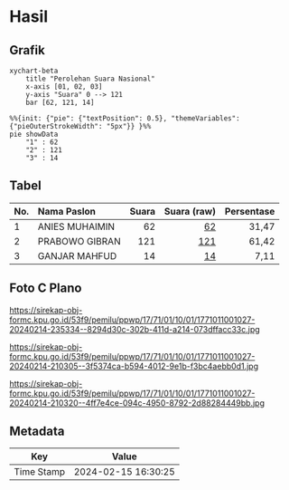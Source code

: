 # Hasil

## Grafik

```mermaid
xychart-beta
    title "Perolehan Suara Nasional"
    x-axis [01, 02, 03]
    y-axis "Suara" 0 --> 121
    bar [62, 121, 14]
```

```mermaid
%%{init: {"pie": {"textPosition": 0.5}, "themeVariables": {"pieOuterStrokeWidth": "5px"}} }%%
pie showData
    "1" : 62
    "2" : 121
    "3" : 14
```

## Tabel

| No. | Nama Paslon    | Suara | Suara (raw) | Persentase |
|:--- |:-------------- | -----:| -----------:| ----------:|
| 1   | ANIES MUHAIMIN | 62    | [62][p-1]   | 31,47      |
| 2   | PRABOWO GIBRAN | 121   | [121][p-2]  | 61,42      |
| 3   | GANJAR MAHFUD  | 14    | [14][p-3]   | 7,11       |


[p-1]: https://github.com/gigit-pemilu/pemilu-2024/blob/main/pilpres/hitung-suara/sub/17-bengkulu/sub/71-kota-bengkulu/sub/01-selebar/sub/1001-pagar-dewa/sub/027-tps/sub/paslon-1.txt
[p-2]: https://github.com/gigit-pemilu/pemilu-2024/blob/main/pilpres/hitung-suara/sub/17-bengkulu/sub/71-kota-bengkulu/sub/01-selebar/sub/1001-pagar-dewa/sub/027-tps/sub/paslon-2.txt
[p-3]: https://github.com/gigit-pemilu/pemilu-2024/blob/main/pilpres/hitung-suara/sub/17-bengkulu/sub/71-kota-bengkulu/sub/01-selebar/sub/1001-pagar-dewa/sub/027-tps/sub/paslon-3.txt

## Foto C Plano

https://sirekap-obj-formc.kpu.go.id/53f9/pemilu/ppwp/17/71/01/10/01/1771011001027-20240214-235334--8294d30c-302b-411d-a214-073dffacc33c.jpg

https://sirekap-obj-formc.kpu.go.id/53f9/pemilu/ppwp/17/71/01/10/01/1771011001027-20240214-210305--3f5374ca-b594-4012-9e1b-f3bc4aebb0d1.jpg

https://sirekap-obj-formc.kpu.go.id/53f9/pemilu/ppwp/17/71/01/10/01/1771011001027-20240214-210320--4ff7e4ce-094c-4950-8792-2d88284449bb.jpg


## Metadata

| Key        | Value               |
| ---------- | ------------------- |
| Time Stamp | 2024-02-15 16:30:25 |



